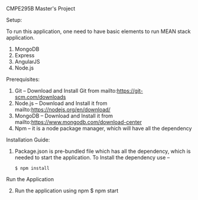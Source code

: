 CMPE295B Master's Project

Setup:

To run this application, one need to have basic elements to run MEAN stack application.
1.	MongoDB
2.	Express
3.	AngularJS
4.	Node.js

Prerequisites:

1.	Git – Download and Install Git from mailto:https://git-scm.com/downloads
2.	Node.js – Download and Install it from mailto:https://nodejs.org/en/download/
3.	MongoDB – Download and Install it from mailto:https://www.mongodb.com/download-center
4.	Npm – it is a node package manager, which will have all the dependency

Installation Guide:
 
1.	Package.json is pre-bundled file which has all the dependency, which is needed to start the application. To Install the dependency use – 

 		$ npm install

Run the Application

2.	Run the application using npm 
		$ npm start
